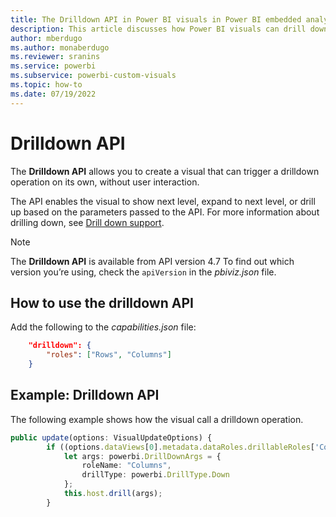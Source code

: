 ```yaml
---
title: The Drilldown API in Power BI visuals in Power BI embedded analytics
description: This article discusses how Power BI visuals can drill down into the data so you can explore your data in depth in Power BI embedded analytics.
author: mberdugo
ms.author: monaberdugo
ms.reviewer: sranins
ms.service: powerbi
ms.subservice: powerbi-custom-visuals
ms.topic: how-to
ms.date: 07/19/2022
---
```


# Drilldown API

The **Drilldown API** allows you to create a visual that can trigger a drilldown operation on its own, without user interaction.  

The API enables the visual to show next level, expand to next level, or drill up based on the parameters passed to the API. For more information about drilling down, see [Drill down support](drill-down-support.md).

> [!NOTE]
> The **Drilldown API** is available from API version 4.7 To find out which version you’re using, check the `apiVersion` in the *pbiviz.json* file.

## How to use the drilldown API

Add the following to the *capabilities.json* file:

```json
    "drilldown": {
        "roles": ["Rows", "Columns"]
    }
```

## Example: Drilldown API

The following example shows how the visual call a drilldown operation.

```typescript
public update(options: VisualUpdateOptions) {
        if ((options.dataViews[0].metadata.dataRoles.drillableRoles['Columns']).indexOf(powerbi.DrillType.Down) >= 0) {
            let args: powerbi.DrillDownArgs = {
                roleName: "Columns",
                drillType: powerbi.DrillType.Down
            };
            this.host.drill(args);
        }
```
